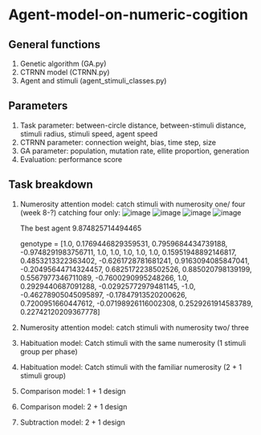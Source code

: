 # Agent-model-on-numeric-cogition

## General functions
1. Genetic algorithm (GA.py)
2. CTRNN model (CTRNN.py)
3. Agent and stimuli (agent_stimuli_classes.py)

## Parameters
1. Task parameter: between-circle distance, between-stimuli distance, stimuli radius, stimuli speed, agent speed
2. CTRNN parameter: connection weight, bias, time step, size
3. GA parameter: population, mutation rate, ellite proportion, generation
4. Evaluation: performance score

## Task breakdown
1. Numerosity attention model: catch stimuli with numerosity one/ four (week 8-?)
   catching four only:
   ![image](https://github.com/LingSyrina/Agent-model-on-numeric-cogition/assets/91287479/883ce17a-dccc-42c6-a59e-5da468b9c161)
   ![image](https://github.com/LingSyrina/Agent-model-on-numeric-cogition/assets/91287479/59c255ef-0a4f-4a1d-98f6-5d29f03ea6e9)
   ![image](https://github.com/LingSyrina/Agent-model-on-numeric-cogition/assets/91287479/3b45d706-3507-4b42-8d7a-d657bb4ef6af)
   ![image](https://github.com/LingSyrina/Agent-model-on-numeric-cogition/assets/91287479/89ba1c6b-8d92-4e0f-aa97-1dc703817c61)

   The best agent 9.874825714494465

   genotype = [1.0, 0.1769446829359531, 0.7959684434739188, -0.9748291983756711, 1.0, 1.0, 1.0, 1.0, 1.0, 0.15951948892146817, 0.4853213322363402, -0.6261728781681241, 0.9163094085847041, -0.20495644714324457, 0.6825172238502526, 0.885020798139199, 0.5567977346711089, -0.7600290995248266, 1.0, 0.2929440687091288, -0.02925772979481145, -1.0, -0.46278905045095897, -0.17847913520200626, 0.7200951660447612, -0.07198926116002308, 0.2529261914583789, 0.22742120209367778]
   
3. Numerosity attention model: catch stimuli with numerosity two/ three

4. Habituation model: Catch stimuli with the same numerosity (1 stimuli group per phase)

5. Habituation model: Catch stimuli with the familiar numerosity (2 + 1 stimuli group)

6. Comparison model: 1 + 1 design

7. Comparison model: 2 + 1 design

8. Subtraction model: 2 + 1 design
